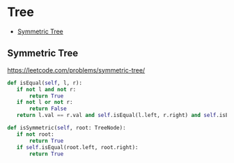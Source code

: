 # Tree

 + [Symmetric Tree](#symmetric-tree)
 
 ## Symmetric Tree

 https://leetcode.com/problems/symmetric-tree/

 ```python
def isEqual(self, l, r):
	if not l and not r:
		return True
	if not l or not r:
		return False
	return l.val == r.val and self.isEqual(l.left, r.right) and self.isEqual(l.right, r.left)

def isSymmetric(self, root: TreeNode):
	if not root:
		return True
	if self.isEqual(root.left, root.right):
		return True

 ```